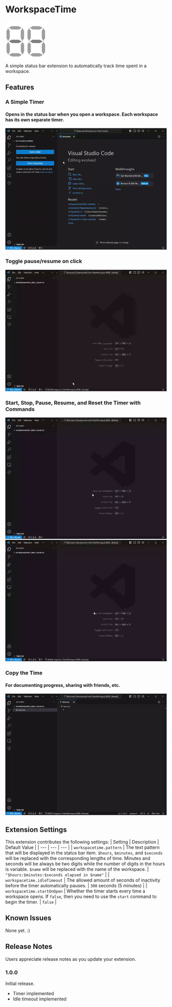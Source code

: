 # WorkspaceTime 
![Icon](./images/icon.png)  
A simple status bar extension to automatically track time spent in a workspace.

## Features

### A Simple Timer
#### Opens in the status bar when you open a workspace. Each workspace has its own separate timer.
![Open Example](./images/open.gif)
### Toggle pause/resume on click
![Toggle Example](./images/toggle.gif)
### Start, Stop, Pause, Resume, and Reset the Timer with Commands
![Commands Example](./images/commands.gif)
![Reset Example](./images/reset.gif)
### Copy the Time
#### For documenting progress, sharing with friends, etc.
![Copy Example](./images/copy.gif)

## Extension Settings

This extension contributes the following settings:
| Setting | Description | Default Value |
| --- | --- | --- |
| `workspacetime.pattern` | The text pattern that will be displayed in the status bar item. `$hours`, `$minutes`, and `$seconds` will be replaced with the corresponding lengths of time. Minutes and seconds will be always be two digits while the number of digits in the hours is variable. `$name` will be replaced with the name of the workspace. | `"$hours:$minutes:$seconds elapsed in $name"` |
| `workspacetime.idleTimeout` | The allowed amount of seconds of inactivity before the timer automatically pauses. | `300` seconds (5 minutes) |
| `workspacetime.startOnOpen` | Whether the timer starts every time a workspace opens. If `false`, then you need to use the `start` command to begin the timer. | `false` |

## Known Issues

None yet. :)

## Release Notes

Users appreciate release notes as you update your extension.

### 1.0.0

Initial release.
- Timer implemented
- Idle timeout implemented